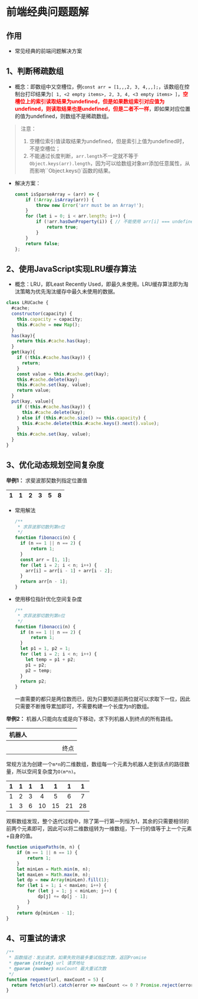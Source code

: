 # 前端经典问题题解

## 作用

* 常见经典的前端问题解决方案

## 1、判断稀疏数组

* 概念：即数组中又空槽位，例`const arr = [1,,,2, 3, 4,,,];`，该数组在控制台打印结果为`[ 1, <2 empty items>, 2, 3, 4, <3 empty items> ]`，**<font color='red'>空槽位上的索引读取结果为undefined，但是如果数组索引对应值为undefined，则读取结果也是undefined，但是二者不一样</font>**，即如果对应位置的值为undefined，则数组不是稀疏数组。

> 注意：
>
> 1. 空槽位索引值读取结果为undefined，但是索引上值为undefined时，不是空槽位；
> 2. 不能通过长度判断，`arr.length`不一定就不等于`Object.keys(arr).length`，因为可以给数组对象arr添加任意属性，从而影响``Object.keys()`函数的结果。

* 解决方案：

  ```javascript
  const isSparseArray = (arr) => {
      if (!Array.isArray(arr)) {
          throw new Error('arr must be an Array!');
      }
      for (let i = 0; i < arr.length; i++) {
          if (!arr.hasOwnProperty(i)) { // 不能使用 arr[i] === undefined 进行判断，使用hasOwnProperty函数判断下标是否存在
              return true;
          }
      }
      return false;
  };
  ```


## 2、使用JavaScript实现LRU缓存算法

* 概念：LRU，即Least Recently Used，即最久未使用。LRU缓存算法即为淘汰策略为优先淘汰缓存中最久未使用的数据。

```javascript
class LRUCache {
  #cache;
  constructor(capacity) {
    this.capacity = capacity;
    this.#cache = new Map();
  }
  has(kay){
    return this.#cache.has(kay);
  }
  get(kay){
    if (!this.#cache.has(kay)) {
      return;
    }
    const value = this.#cache.get(kay);
    this.#cache.delete(kay);
    this.#cache.set(kay, value);
    return value;
  }
  put(kay, value){
    if (!this.#cache.has(kay)) {
      this.#cache.delete(kay);
    } else if (this.#cache.size() >= this.capacity) {
      this.#cache.delete(this.#cache.keys().next().value);
    }
    this.#cache.set(kay, value);
  }
}
```

## 3、优化动态规划空间复杂度

**举例1：** 求斐波那契数列指定位置值

| 1    | 1    | 2    | 3    | 5    | 8    |
| ---- | ---- | ---- | ---- | ---- | ---- |

* 常用解法

  ```javascript
  /**
   * 求菲波那切数列第n位
   */
  function fibonacci(n) {
    if (n == 1 || n == 2) {
        return 1;
    }
    const arr = [1, 1];
    for (let i = 2; i < n; i++) {
      arr[i] = arr[i - 1] + arr[i - 2];
    }
    return arr[n - 1];
  }
  ```

* 使用移位指针优化空间复杂度

  ```javascript
  /**
   * 求菲波那切数列第n位
   */
  function fibonacci(n) {
    if (n == 1 || n == 2) {
        return 1;
    }
    let p1 = 1, p2 = 1;
    for (let i = 2; i < n; i++) {
      let temp = p1 + p2;
      p1 = p2;
      p2 = temp;
    }
    return p2;
  }
  ```

  一直需要的都只是两位数而已，因为只要知道前两位就可以求取下一位，因此只需要不断推导累加即可，不需要构建一个长度为n的数组。

**举例2：** 机器人只能向左或是向下移动，求下列机器人到终点的所有路线。

| 机器人 |      |      |      |      |      |      |
| :----: | ---- | ---- | ---- | ---- | ---- | :--: |
|        |      |      |      |      |      |      |
|        |      |      |      |      |      | 终点 |

常规方法为创建一个`m*n`的二维数组，数组每一个元素为机器人走到该点的路径数量，所以空间复杂度为`O(m*n)`。

|  1   |  1   |  1   |  1   |  1   |  1   |  1   |
| :--: | :--: | :--: | :--: | :--: | :--: | :--: |
|  1   |  2   |  3   |  4   |  5   |  6   |  7   |
|  1   |  3   |  6   |  10  |  15  |  21  |  28  |

观察数组发现，整个迭代过程中，除了第一行第一列恒为1，其余的只需要相邻的前两个元素即可，因此可以将二维数组转为一维数组，下一行的值等于上一个元素+自身的值。

```javascript
function uniquePaths(m, n) {
    if (m == 1 || n == 1) {
        return 1;
    }
    let minLen = Math.min(m, n);
    let maxLen = Math.max(m, n);
    let dp = new Array(minLen).fill(1);
    for (let i = 1; i < maxLen; i++) {
        for (let j = 1; j < minLen; j++) {
            dp[j] += dp[j - 1];
        }
    }
    return dp[minLen - 1];
}
```

## 4、可重试的请求

```js
/**
 * 函数描述：发出请求，如果失败则最多重试指定次数，返回Promise
 * @param {string} url 请求地址
 * @param {number} maxCount 最大重试次数
 */
function request(url, maxCount = 5) {
  return fetch(url).catch(error => maxCount <= 0 ? Promise.reject(error) : request(url, maxCount - 1));
}
```

